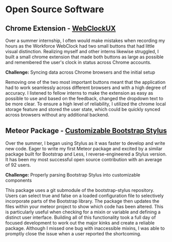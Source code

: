 # Open Source Software

## Chrome Extension - [WebClockUX](https://github.com/KyleKing/My-Programming-Sketchbook/tree/master/Chrome%20Extensions/A%20Better%20WebClock)

Over a summer internship, I often would make mistakes when recording my hours as the Workforce WebClock had two small buttons that had little visual distinction. Realizing myself and other interns likewise struggled, I built a small chrome extension that made both buttons as large as possible and remembered the user's clock in status across Chrome accounts.

**Challenge:** Syncing data across Chrome browsers and the initial setup

Removing one of the two most important buttons meant that the application had to work seamlessly across different browsers and with a high degree of accuracy. I listened to fellow interns to make the extension as easy as possible to use and based on the feedback, changed the dropdown text to be more clear. To ensure a high level of reliability, I utilized the chrome local storage feature and stored the user state, which could be quickly synced across browsers without any additional backend.

## Meteor Package - [Customizable Bootstrap Stylus](https://github.com/KyleKing/Customizable-Bootstrap-Stylus)

Over the summer, I began using Stylus as it was faster to develop and write new code. Eager to write my first Meteor package and excited by a similar package built for Bootstrap and Less, I reverse-engineered a Stylus version. It has been my most successful open source contribution with an average of 92 users.

**Challenge:** Properly parsing Bootstrap Stylus into customizable components

This package uses a git submodule of the bootstrap-stylus repository. Users can select true and false on a loaded configuration file to selectively incorporate parts of the Bootstrap library. The package then updates the files within your meteor project to show which code has been altered. This is particularly useful when checking for a mixin or variable and defining a distinct user interface. Building all of this functionality took a full day of focused development to work out the major kinks and create a reliable package. Although I missed one bug with inaccessible mixins, I was able to promptly close the issue when a user reported the shortcoming.
